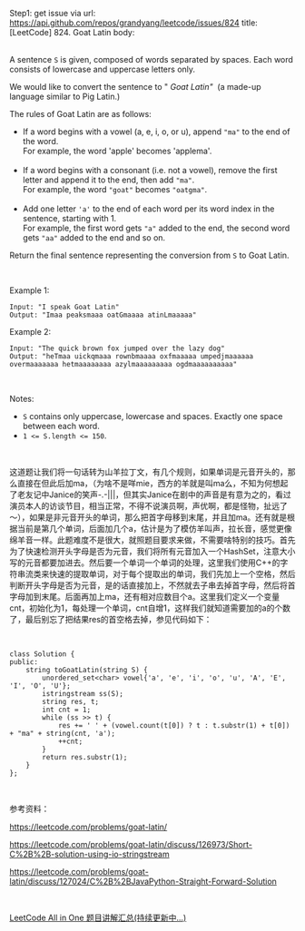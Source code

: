 Step1: get issue via url: https://api.github.com/repos/grandyang/leetcode/issues/824 
 title:[LeetCode] 824. Goat Latin 
 body:  
  

A sentence `S` is given, composed of words separated by spaces. Each word consists of lowercase and uppercase letters only.

We would like to convert the sentence to " _Goat Latin"_  (a made-up language similar to Pig Latin.)

The rules of Goat Latin are as follows:

  * If a word begins with a vowel (a, e, i, o, or u), append `"ma"` to the end of the word.  
For example, the word 'apple' becomes 'applema'.  
 
  * If a word begins with a consonant (i.e. not a vowel), remove the first letter and append it to the end, then add `"ma"`.  
For example, the word `"goat"` becomes `"oatgma"`.  
 
  * Add one letter `'a'` to the end of each word per its word index in the sentence, starting with 1.  
For example, the first word gets `"a"` added to the end, the second word gets `"aa"` added to the end and so on.



Return the final sentence representing the conversion from `S` to Goat Latin. 

 

Example 1:
    
    
    Input: "I speak Goat Latin"
    Output: "Imaa peaksmaaa oatGmaaaa atinLmaaaaa"
    

Example 2:
    
    
    Input: "The quick brown fox jumped over the lazy dog"
    Output: "heTmaa uickqmaaa rownbmaaaa oxfmaaaaa umpedjmaaaaaa overmaaaaaaa hetmaaaaaaaa azylmaaaaaaaaa ogdmaaaaaaaaaa"
    

 

Notes:

  * `S` contains only uppercase, lowercase and spaces. Exactly one space between each word.
  * `1 <= S.length <= 150`.



 

这道题让我们将一句话转为山羊拉丁文，有几个规则，如果单词是元音开头的，那么直接在但此后加ma，（为啥不是咩mie，西方的羊就是叫ma么，不知为何想起了老友记中Janice的笑声-.-|||，但其实Janice在剧中的声音是有意为之的，看过演员本人的访谈节目，相当正常，不得不说演员啊，声优啊，都是怪物，扯远了～），如果是非元音开头的单词，那么把首字母移到末尾，并且加ma。还有就是根据当前是第几个单词，后面加几个a，估计是为了模仿羊叫声，拉长音，感觉更像绵羊音一样。此题难度不是很大，就照题目要求来做，不需要啥特别的技巧。首先为了快速检测开头字母是否为元音，我们将所有元音加入一个HashSet，注意大小写的元音都要加进去。然后要一个单词一个单词的处理，这里我们使用C++的字符串流类来快速的提取单词，对于每个提取出的单词，我们先加上一个空格，然后判断开头字母是否为元音，是的话直接加上，不然就去子串去掉首字母，然后将首字母加到末尾。后面再加上ma，还有相对应数目个a。这里我们定义一个变量cnt，初始化为1，每处理一个单词，cnt自增1，这样我们就知道需要加的a的个数了，最后别忘了把结果res的首空格去掉，参见代码如下：

 
    
    
    class Solution {
    public:
        string toGoatLatin(string S) {
            unordered_set<char> vowel{'a', 'e', 'i', 'o', 'u', 'A', 'E', 'I', 'O', 'U'};
            istringstream ss(S);
            string res, t;
            int cnt = 1;
            while (ss >> t) {
                res += ' ' + (vowel.count(t[0]) ? t : t.substr(1) + t[0]) + "ma" + string(cnt, 'a');
                ++cnt;
            }
            return res.substr(1);
        }
    };

 

参考资料：

<https://leetcode.com/problems/goat-latin/>

<https://leetcode.com/problems/goat-latin/discuss/126973/Short-C%2B%2B-solution-using-io-stringstream>

<https://leetcode.com/problems/goat-latin/discuss/127024/C%2B%2BJavaPython-Straight-Forward-Solution>

 

[LeetCode All in One 题目讲解汇总(持续更新中...)](http://www.cnblogs.com/grandyang/p/4606334.html)
